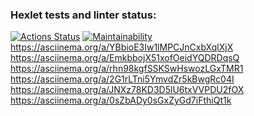 ### Hexlet tests and linter status:
[![Actions Status](https://github.com/garozaev/frontend-project-44/actions/workflows/hexlet-check.yml/badge.svg)](https://github.com/garozaev/frontend-project-44/actions) 
[![Maintainability](https://api.codeclimate.com/v1/badges/56e859a6be269e6db190/maintainability)](https://codeclimate.com/github/garozaev/frontend-project-44/maintainability)
https://asciinema.org/a/YBbioE3Iw1lMPCJnCxbXqlXjX
https://asciinema.org/a/EmkbbojX51xofOeidYQDRDqsQ
https://asciinema.org/a/rhn98kgfSSKSwHswozLGxTMR1
https://asciinema.org/a/2G1rLTni5YmvdZr5kBwgRc04I
https://asciinema.org/a/JNXz78KD3D5lU6txVVPDU2fOX
https://asciinema.org/a/0sZbADy0sGxZyGd7iFthiQt1k